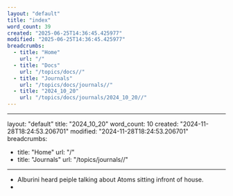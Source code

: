 ```yaml
---
layout: "default"
title: "index"
word_count: 39
created: "2025-06-25T14:36:45.425977"
modified: "2025-06-25T14:36:45.425977"
breadcrumbs:
  - title: "Home"
    url: "/"
  - title: "Docs"
    url: "/topics/docs//"
  - title: "Journals"
    url: "/topics/docs/journals//"
  - title: "2024_10_20"
    url: "/topics/docs/journals/2024_10_20//"
---
```

---
layout: "default"
title: "2024_10_20"
word_count: 10
created: "2024-11-28T18:24:53.206701"
modified: "2024-11-28T18:24:53.206701"
breadcrumbs:
  - title: "Home"
    url: "/"
  - title: "Journals"
    url: "/topics/journals//"
---
- Alburini heard peiple talking about Atoms sitting infront of house.
-